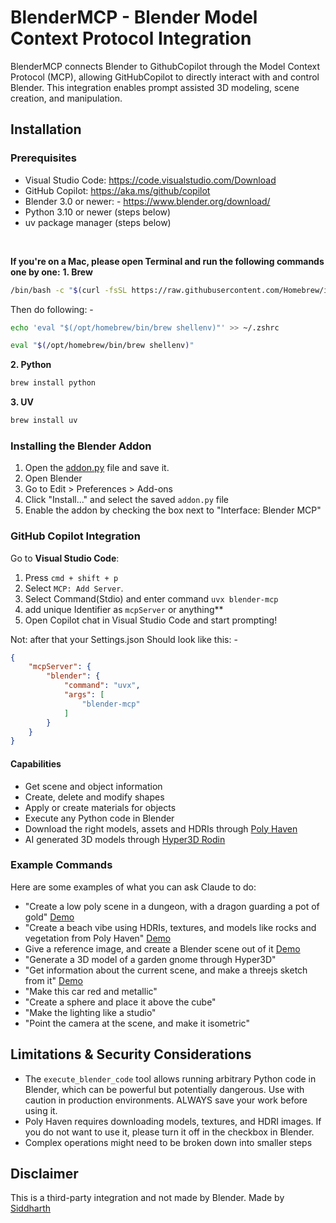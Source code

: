 
# BlenderMCP - Blender Model Context Protocol Integration

BlenderMCP connects Blender to GithubCopilot through the Model Context Protocol (MCP), allowing GitHubCopilot to directly interact with and control Blender. This integration enables prompt assisted 3D modeling, scene creation, and manipulation.


## Installation


### Prerequisites

- Visual Studio Code: https://code.visualstudio.com/Download
- GitHub Copilot: https://aka.ms/github/copilot
- Blender 3.0 or newer: - https://www.blender.org/download/
- Python 3.10 or newer (steps below)
- uv package manager (steps below)
<br>

**If you're on a Mac, please open Terminal and run the following commands one by one:**
**1. Brew**
```bash
/bin/bash -c "$(curl -fsSL https://raw.githubusercontent.com/Homebrew/install/HEAD/install.sh)"
```

Then do following: - 
```bash
echo 'eval "$(/opt/homebrew/bin/brew shellenv)"' >> ~/.zshrc
```
```bash
eval "$(/opt/homebrew/bin/brew shellenv)"
```
**2. Python**
```bash
brew install python
```

**3. UV**
```bash
brew install uv
```


### Installing the Blender Addon

1. Open the [addon.py](https://raw.githubusercontent.com/ahujasid/blender-mcp/refs/heads/main/addon.py) file and save it.
1. Open Blender
2. Go to Edit > Preferences > Add-ons
3. Click "Install..." and select the saved `addon.py` file
4. Enable the addon by checking the box next to "Interface: Blender MCP"


### GitHub Copilot Integration
Go to **Visual Studio Code**:
1. Press `cmd + shift + p`
2. Select `MCP: Add Server`. 
3. Select Command(Stdio) and enter command `uvx blender-mcp`
4. add unique Identifier as `mcpServer` or anything**
5. Open Copilot chat in Visual Studio Code and start prompting!


Not: after that your Settings.json Should look like this: -
```json
{
    "mcpServer": {
        "blender": {
            "command": "uvx",
            "args": [
                "blender-mcp"
            ]
        }
    }
}
```



#### Capabilities

- Get scene and object information 
- Create, delete and modify shapes
- Apply or create materials for objects
- Execute any Python code in Blender
- Download the right models, assets and HDRIs through [Poly Haven](https://polyhaven.com/)
- AI generated 3D models through [Hyper3D Rodin](https://hyper3d.ai/)


### Example Commands

Here are some examples of what you can ask Claude to do:

- "Create a low poly scene in a dungeon, with a dragon guarding a pot of gold" [Demo](https://www.youtube.com/watch?v=DqgKuLYUv00)
- "Create a beach vibe using HDRIs, textures, and models like rocks and vegetation from Poly Haven" [Demo](https://www.youtube.com/watch?v=I29rn92gkC4)
- Give a reference image, and create a Blender scene out of it [Demo](https://www.youtube.com/watch?v=FDRb03XPiRo)
- "Generate a 3D model of a garden gnome through Hyper3D"
- "Get information about the current scene, and make a threejs sketch from it" [Demo](https://www.youtube.com/watch?v=jxbNI5L7AH8)
- "Make this car red and metallic" 
- "Create a sphere and place it above the cube"
- "Make the lighting like a studio"
- "Point the camera at the scene, and make it isometric"

## Limitations & Security Considerations

- The `execute_blender_code` tool allows running arbitrary Python code in Blender, which can be powerful but potentially dangerous. Use with caution in production environments. ALWAYS save your work before using it.
- Poly Haven requires downloading models, textures, and HDRI images. If you do not want to use it, please turn it off in the checkbox in Blender. 
- Complex operations might need to be broken down into smaller steps


## Disclaimer

This is a third-party integration and not made by Blender. Made by [Siddharth](https://x.com/sidahuj)
